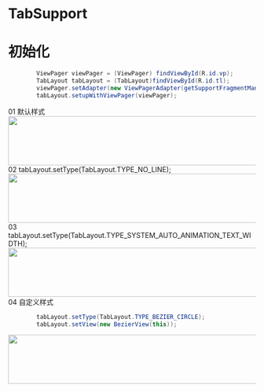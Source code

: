 # TabSupport

# 初始化

```java
        ViewPager viewPager = (ViewPager) findViewById(R.id.vp);
        TabLayout tabLayout = (TabLayout)findViewById(R.id.tl);
        viewPager.setAdapter(new ViewPagerAdapter(getSupportFragmentManager()));
        tabLayout.setupWithViewPager(viewPager);
```
01 默认样式 <br>
<img src="https://github.com/LessTalk/TabSupport/blob/master/library/src/main/res/img/DEFAULT.png" width="700" height="100" /> <br>
02 tabLayout.setType(TabLayout.TYPE_NO_LINE); <br>
<img src="https://github.com/LessTalk/TabSupport/blob/master/library/src/main/res/img/TYPE_NO_LINE.png" width="700" height="100" /> <br>
03 tabLayout.setType(TabLayout.TYPE_SYSTEM_AUTO_ANIMATION_TEXT_WIDTH); <br>
<img src="https://github.com/LessTalk/TabSupport/blob/master/library/src/main/res/img/TYPE_SYSTEM_AUTO_ANIMATION_TEXT_WIDTH.png" width="700" height="100" /> <br>
04 自定义样式
```java
        tabLayout.setType(TabLayout.TYPE_BEZIER_CIRCLE);
        tabLayout.setView(new BezierView(this));
````
<img src="https://github.com/LessTalk/TabSupport/blob/master/library/src/main/res/img/TYPE_BEZIER_CIRCLE.png" width="700" height="100" /> <br>
